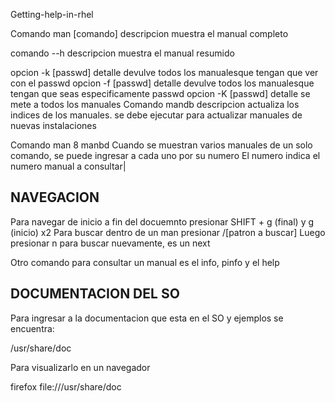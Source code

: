 Getting-help-in-rhel

Comando man [comando]
descripcion muestra el manual completo

comando --h
descripcion muestra el manual resumido

opcion -k [passwd]
detalle devulve todos los manualesque tengan que ver con el passwd
opcion -f [passwd]
detalle devulve todos los manualesque tengan que seas especificamente passwd
opcion -K [passwd]
detalle se mete a todos los manuales
Comando mandb
descripcion actualiza los indices de los manuales. se debe ejecutar para actualizar manuales de nuevas instalaciones

Comando man 8 manbd
Cuando se muestran varios manuales de un solo comando, se puede ingresar a cada uno por su numero
El numero indica el numero manual a consultar|

NAVEGACION
--------------------------
Para navegar de inicio a fin del docuemnto presionar SHIFT + g (final) y g (inicio)
x2
Para buscar dentro de un man presionar /[patron a buscar]
Luego presionar n para buscar nuevamente, es un next

Otro comando para consultar un manual es el info, pinfo y el help

DOCUMENTACION DEL SO
---------------------------
Para ingresar a la documentacion que esta en el SO y ejemplos se encuentra:

/usr/share/doc

Para visualizarlo en un navegador

firefox file:///usr/share/doc



